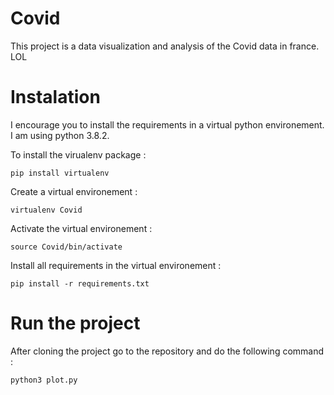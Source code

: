 # Covid

This project is a data visualization and analysis of the Covid data in france. LOL 

# Instalation 

I encourage you to install the requirements in a virtual python environement. I am using python 3.8.2. 

To install the virualenv package :
```
pip install virtualenv 
```
Create a virtual environement :
```
virtualenv Covid
```

Activate the virtual environement : 
```
source Covid/bin/activate 
```

Install all requirements in the virtual environement : 
```
pip install -r requirements.txt  
```

# Run the project

After cloning the project go to the repository and do the following command :
```
python3 plot.py 
```


